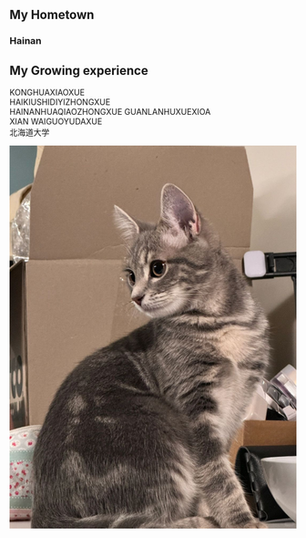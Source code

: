 ## My Hometown
 ### Hainan
 
## My Growing experience
 KONGHUAXIAOXUE  
 HAIKIUSHIDIYIZHONGXUE  
 HAINANHUAQIAOZHONGXUE GUANLANHUXUEXIOA  
 XIAN WAIGUOYUDAXUE  
 北海道大学  

![image](/123.jpg)
